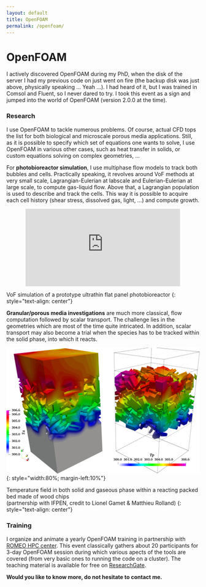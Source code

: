 ```yaml
---
layout: default
title: OpenFOAM
permalink: /openfoam/
---
```

# OpenFOAM

I actively discovered OpenFOAM during my PhD, when the disk of the server I had my previous code on just went on fire
(the backup disk was just above, physically speaking ... Yeah ...). I had heard of it, but I was trained in Comsol 
and Fluent, so I never dared to try. I took this event as a sign and jumped into the world of OpenFOAM (version
2.0.0 at the time). 

### Research

<!--![image-title-here](/assets/images/WoodChipTemp.png){: style="float: right;width:50%; max-width:400px; margin:10px"}-->
I use OpenFOAM to tackle numerous problems. Of course, actual CFD tops the list for both biological and microscale porous media applications.
Still, as it is possible to specify which set of equations one wants to solve, I use OpenFOAM in various other cases, 
such as heat transfer in solids, or custom equations solving on complex geometries, ... 

For **photobioreactor simulation**, I use multiphase flow models to track both bubbles and cells. Practically speaking,
it revolves around VoF methods at very small scale, Lagrangian-Eulerian at labscale and Eulerian-Eulerian at
large scale, to compute gas-liquid flow. Above that, a Lagrangian population is used to describe and track the cells. 
This way it is possible to acquire each cell history (shear stress, dissolved gas, light, ...) and compute growth. 

<div style="padding-top:40%; position:relative; width:80%;margin-left:10%">
<iframe src="https://www.youtube.com/embed/N_-Dq8VHMgE" frameborder="0" allowfullscreen style="height: 100%; width: 100%; position:absolute; top:0; left:0"></iframe>
</div>

VoF simulation of a prototype ultrathin flat panel photobioreactor
{: style="text-align: center"}

**Granular/porous media investigations** are much more classical, flow computation followed by scalar transport. The
challenge lies in the geometries which are most of the time quite intricated. In addition, scalar transport may 
also become a trial when the species has to be tracked within the solid phase, into which it reacts. 

![WoodChipTemp](/assets/images/WoodChipTemp.png){: style="width:80%; margin-left:10%"}

Temperature field in both solid and gaseous phase within a reacting packed bed made of wood chips<br/>
(partnership with IFPEN, credit to Lionel Gamet & Matthieu Rolland)
{: style="text-align: center"}

### Training

I organize and animate a yearly OpenFOAM training in partnership with [ROMEO HPC center](https://romeo.univ-reims.fr/pages/aboutUs).
This event classically gathers about 20 participants for 3-day OpenFOAM session during which various apects of the tools are covered 
(from very basic ones to running the code on a cluster). The teaching material is available for free on [ResearchGate](https://www.researchgate.net/publication/282272911_OpenFOAM_step_by_step_tutorial_'beginners'_version?_sg=LYfMsDdLYUWIBBdYK_Ye4cyt-KMydQTnrbNHBkOALZxSPRk9HIu1nYYoOXSRCJ2SvIifCwsnQ_7TfIyLMmuPo-8WQFoeJRwmYRgJt_bc.B-5cKQLUgea9SulNEHZputaODTWJ2F2WdmW1NA5mg1oYgp9jd5xvqMP3lAvcYFH2tCsIzO9rFbUZ_p0Jq77v7Q). 

**Would you like to know more, do not hesitate to contact me.**
